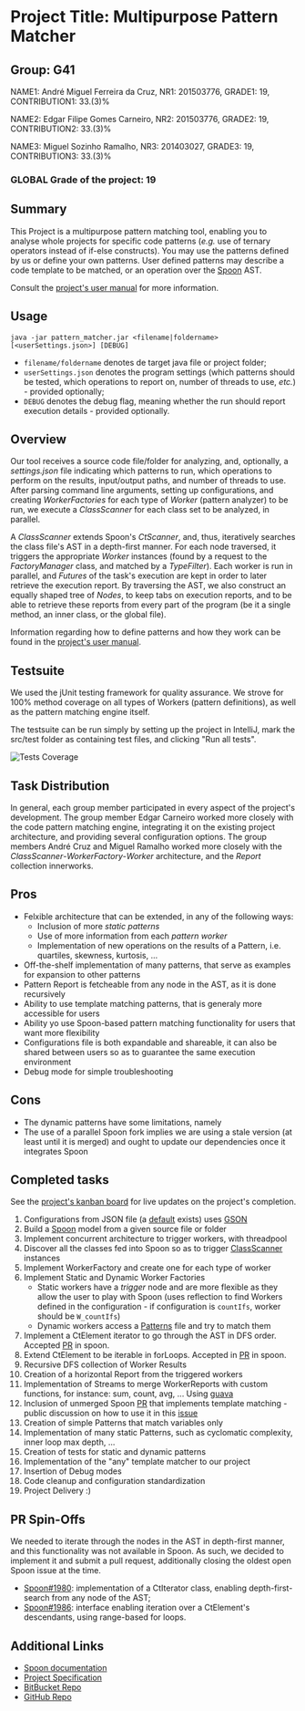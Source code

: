 # Project Title: Multipurpose Pattern Matcher

## Group: G41

NAME1: André Miguel Ferreira da Cruz, NR1: 201503776, GRADE1: 19, CONTRIBUTION1: 33.(3)%

NAME2: Edgar Filipe Gomes Carneiro, NR2: 201503776, GRADE2: 19, CONTRIBUTION2: 33.(3)%

NAME3: Miguel Sozinho Ramalho, NR3: 201403027, GRADE3: 19, CONTRIBUTION3: 33.(3)%

### GLOBAL Grade of the project: 19

## Summary

This Project is a multipurpose pattern matching tool, enabling you to analyse whole projects for specific code patterns (_e.g._ use of ternary operators instead of if-else constructs). You may use the patterns defined by us or define your own patterns. User defined patterns may describe a code template to be matched, or an operation over the [Spoon](https://github.com/INRIA/spoon) AST.

Consult the [project's user manual](USAGE.md) for more information.

## Usage
```
java -jar pattern_matcher.jar <filename|foldername> [<userSettings.json>] [DEBUG]
```

* ```filename/foldername``` denotes de target java file or project folder;
* ```userSettings.json``` denotes the program settings (which patterns should be tested, which operations to report on, number of threads to use, _etc._) - provided optionally;
* ```DEBUG``` denotes the debug flag, meaning whether the run should report execution details - provided optionally.

## Overview
Our tool receives a source code file/folder for analyzing, and, optionally, a _settings.json_ file indicating which patterns to run, which operations to perform on the results, input/output paths, and number of threads to use. After parsing command line arguments, setting up configurations, and creating _WorkerFactories_ for each type of _Worker_ (pattern analyzer) to be run, we execute a _ClassScanner_ for each class set to be analyzed, in parallel.

A _ClassScanner_ extends Spoon's _CtScanner_, and, thus, iteratively searches the class file's AST in a depth-first manner. For each node traversed, it triggers the appropriate _Worker_ instances (found by a request to the _FactoryManager_ class, and matched by a _TypeFilter_). Each worker is run in parallel, and _Futures_ of the task's execution are kept in order to later retrieve the execution report. By traversing the AST, we also construct an equally shaped tree of _Nodes_, to keep tabs on execution reports, and to be able to retrieve these reports from every part of the program (be it a single method, an inner class, or the global file).

Information regarding how to define patterns and how they work can be found in the [project's user manual](USAGE.md).


## Testsuite
We used the jUnit testing framework for quality assurance. We strove for 100% method coverage on all types of Workers (pattern definitions), as well as the pattern matching engine itself.

The testsuite can be run simply by setting up the project in IntelliJ, mark the src/test folder as containing test files, and clicking "Run all tests".

![Tests Coverage](https://i.imgur.com/gpauNM1.png)


## Task Distribution
In general, each group member participated in every aspect of the project's development.
The group member Edgar Carneiro worked more closely with the code pattern matching engine, integrating it on the existing project architecture, and providing several configuration options.
The group members André Cruz and Miguel Ramalho worked more closely with the _ClassScanner_-_WorkerFactory_-_Worker_ architecture, and the _Report_ collection innerworks.

## Pros
* Felxible architecture that can be extended, in any of the following ways:
    * Inclusion of more _static patterns_
    * Use of more information from each _pattern worker_
    * Implementation of new operations on the results of a Pattern, i.e. quartiles, skewness, kurtosis, ...
* Off-the-shelf implementation of many patterns, that serve as examples for expansion to other patterns
* Pattern Report is fetcheable from any node in the AST, as it is done recursively
* Ability to use template matching patterns, that is generaly more accessible for users
* Ability yo use Spoon-based pattern matching functionality for users that want more flexibility
* Configurations file is both expandable and shareable, it can also be shared between users so as to guarantee the same execution environment
* Debug mode for simple troubleshooting


## Cons
* The dynamic patterns have some limitations, namely 
* The use of a parallel Spoon fork implies we are using a stale version (at least until it is merged) and ought to update our dependencies once it integrates Spoon


## Completed tasks
See the [project's kanban board](https://github.com/msramalho/feup-comp/projects/1) for live updates on the project's completion.

 1. Configurations from JSON file (a [default](project/src/UserSettings.json) exists) uses [GSON](https://github.com/google/gson)
 1. Build a [Spoon](https://github.com/INRIA/spoon) model from a given source file or folder
 1. Implement concurrent architecture to trigger workers, with threadpool
 1. Discover all the classes fed into Spoon so as to trigger [ClassScanner](project/src/main/ClassScanner.java) instances
 1. Implement WorkerFactory and create one for each type of worker
 1. Implement Static and Dynamic Worker Factories
     * Static workers have a _trigger_ node and are more flexible as they allow the user to play with Spoon (uses reflection to find Workers defined in the configuration - if configuration is `countIfs`, worker should be `W_countIfs`)
     * Dynamic workers access a [Patterns](project/patterns/Patterns.java) file and try to match them
 1. Implement a CtElement iterator to go through the AST in DFS order. Accepted [PR](https://github.com/INRIA/spoon/pull/1980) in spoon. 
 1. Extend CtElement to be iterable in forLoops. Accepted in [PR](https://github.com/INRIA/spoon/pull/1986) in spoon.
 1. Recursive DFS collection of Worker Results
 1. Creation of a horizontal Report from the triggered workers
 1. Implementation of Streams to merge WorkerReports with custom functions, for instance: sum, count, avg, ... Using [guava](https://github.com/google/guava)
 1. Inclusion of unmerged Spoon [PR](https://github.com/INRIA/spoon/pull/1686) that implements template matching - public discussion on how to use it in this [issue](https://github.com/INRIA/spoon/issues/1989)
 1. Creation of simple Patterns that match variables only
 1. Implementation of many static Patterns, such as cyclomatic complexity, inner loop max depth, ...
 1. Creation of tests for static and dynamic patterns
 1. Implementation of the "any" template matcher to our project
 1. Insertion of Debug modes
 1. Code cleanup and configuration standardization
 1. Project Delivery :)


## PR Spin-Offs
We needed to iterate through the nodes in the AST in depth-first manner, and this functionality was not available in Spoon.
As such, we decided to implement it and submit a pull request, additionally closing the oldest open Spoon issue at the time.
* [Spoon#1980](https://github.com/INRIA/spoon/pull/1980): implementation of a CtIterator class, enabling depth-first-search from any node of the AST;
* [Spoon#1986](https://github.com/INRIA/spoon/pull/1986): interface enabling iteration over a CtElement's descendants, using range-based for loops.

## Additional Links
* [Spoon documentation](http://spoon.gforge.inria.fr/mvnsites/spoon-core/apidocs/)
* [Project Specification](https://docs.google.com/document/d/1-DK3CyzAkquQKJf0ci8Heed-OskWz9QQfpMw78eJ6BI/edit?usp=sharing)
* [BitBucket Repo](https://bitbucket.org/FEUP_COMP1718/g41)
* [GitHub Repo](https://github.com/msramalho/feup-comp)
